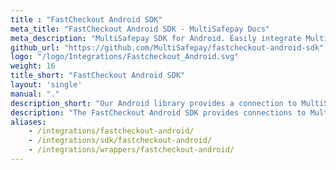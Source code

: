 ```yaml
---
title : "FastCheckout Android SDK"
meta_title: "FastCheckout Android SDK - MultiSafepay Docs"
meta_description: "MultiSafepay SDK for Android. Easily integrate MultiSafepay payment solutions into your Android platform with the free SDK"
github_url: "https://github.com/MultiSafepay/fastcheckout-android-sdk"
logo: "/logo/Integrations/Fastcheckout_Android.svg"
weight: 16
title_short: "FastCheckout Android SDK"
layout: 'single'
manual: "."
description_short: "Our Android library provides a connection to MultiSafepay services."
description: "The FastCheckout Android SDK provides connections to MultiSafepay services from your native Android app. The SDK enables a frictionless, fast, and native checkout experience by storing and reusing data."
aliases: 
    - /integrations/fastcheckout-android/
    - /integrations/sdk/fastcheckout-android/
    - /integrations/wrappers/fastcheckout-android/
---
```


